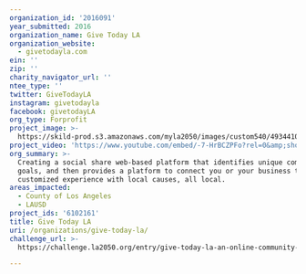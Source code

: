 ```yaml
---
organization_id: '2016091'
year_submitted: 2016
organization_name: Give Today LA
organization_website:
  - givetodayla.com
ein: ''
zip: ''
charity_navigator_url: ''
ntee_type: ''
twitter: GiveTodayLA
instagram: givetodayla
facebook: givetodayLA
org_type: Forprofit
project_image: >-
  https://skild-prod.s3.amazonaws.com/myla2050/images/custom540/4934410265741-team91.jpg
project_video: 'https://www.youtube.com/embed/-7-HrBCZPFo?rel=0&amp;showinfo=0'
org_summary: >-
  Creating a social share web-based platform that identifies unique community
  goals, and then provides a platform to connect you or your business to a
  customized experience with local causes, all local.
areas_impacted:
  - County of Los Angeles
  - LAUSD
project_ids: '6102161'
title: Give Today LA
uri: /organizations/give-today-la/
challenge_url: >-
  https://challenge.la2050.org/entry/give-today-la-an-online-community-center-connecting-causes-commerce-and-community-to-do-good!

---
```

